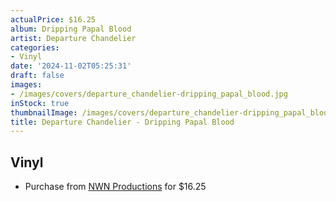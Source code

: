 ```yaml
---
actualPrice: $16.25
album: Dripping Papal Blood
artist: Departure Chandelier
categories:
- Vinyl
date: '2024-11-02T05:25:31'
draft: false
images:
- /images/covers/departure_chandelier-dripping_papal_blood.jpg
inStock: true
thumbnailImage: /images/covers/departure_chandelier-dripping_papal_blood-thumb.jpg
title: Departure Chandelier - Dripping Papal Blood
---
```


## Vinyl
* Purchase from [NWN Productions](http://shop.nwnprod.com/index.php?route=product/product&path=75&product_id=55325&sort=pd.name&order=ASC) for $16.25
